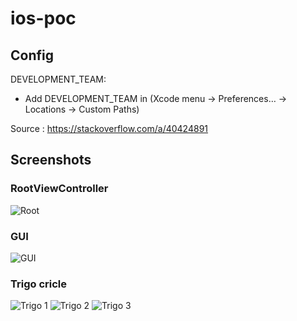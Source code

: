 # ios-poc

## Config

DEVELOPMENT_TEAM: 
- Add DEVELOPMENT_TEAM in (Xcode menu → Preferences… → Locations → Custom Paths)

Source : https://stackoverflow.com/a/40424891

## Screenshots

### RootViewController

![Root](/readme/img/root.png?raw=true "Root")

### GUI

![GUI](/readme/img/gui.png?raw=true "GUI")

### Trigo cricle

![Trigo 1](/readme/img/trigovc_1.png?raw=true "Trigo 1")
![Trigo 2](/readme/img/trigovc_2.png?raw=true "Trigo 2")
![Trigo 3](/readme/img/trigovc_3.png?raw=true "Trigo 3")
